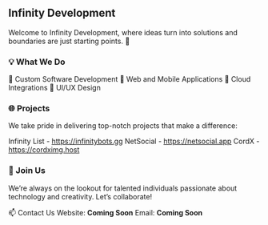 ## Infinity Development
Welcome to Infinity Development, where ideas turn into solutions and boundaries are just starting points. 🚀

### 💡 What We Do
🔹 Custom Software Development
🔹 Web and Mobile Applications
🔹 Cloud Integrations
🔹 UI/UX Design

### 🌐 Projects
We take pride in delivering top-notch projects that make a difference:

Infinity List - https://infinitybots.gg
NetSocial - https://netsocial.app
CordX - https://cordximg.host

### 🤝 Join Us
We’re always on the lookout for talented individuals passionate about technology and creativity. Let’s collaborate!

📫 Contact Us
Website: __**Coming Soon**__
Email: __**Coming Soon**__
